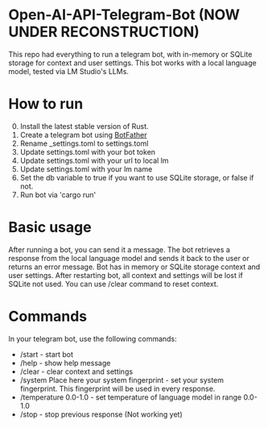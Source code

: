 # Open-AI-API-Telegram-Bot (NOW UNDER RECONSTRUCTION)

This repo had everything to run a telegram bot, with in-memory or SQLite storage for context and user settings.
This bot works with a local language model, tested via LM Studio's LLMs.

# How to run

0. Install the latest stable version of Rust.
1. Create a telegram bot using [BotFather](https://t.me/BotFather)
2. Rename _settings.toml to settings.toml
3. Update settings.toml with your bot token
4. Update settings.toml with your url to local lm
5. Update settings.toml with your lm name
6. Set the db variable to true if you want to use SQLite storage, or false if not.
7. Run bot via 'cargo run'

# Basic usage

After running a bot, you can send it a message.
The bot retrieves a response from the local language model and sends it back to the user or returns an error message.
Bot has in memory or SQLite storage context and user settings. After restarting bot, all context and settings will be lost if SQLite not used.
You can use /clear command to reset context.

# Commands
In your telegram bot, use the following commands:
- /start - start bot
- /help - show help message
- /clear - clear context and settings
- /system Place here your system fingerprint - set your system fingerprint. This fingerprint will be used in every response.
- /temperature 0.0-1.0 - set temperature of language model in range 0.0-1.0
- /stop - stop previous response (Not working yet)
